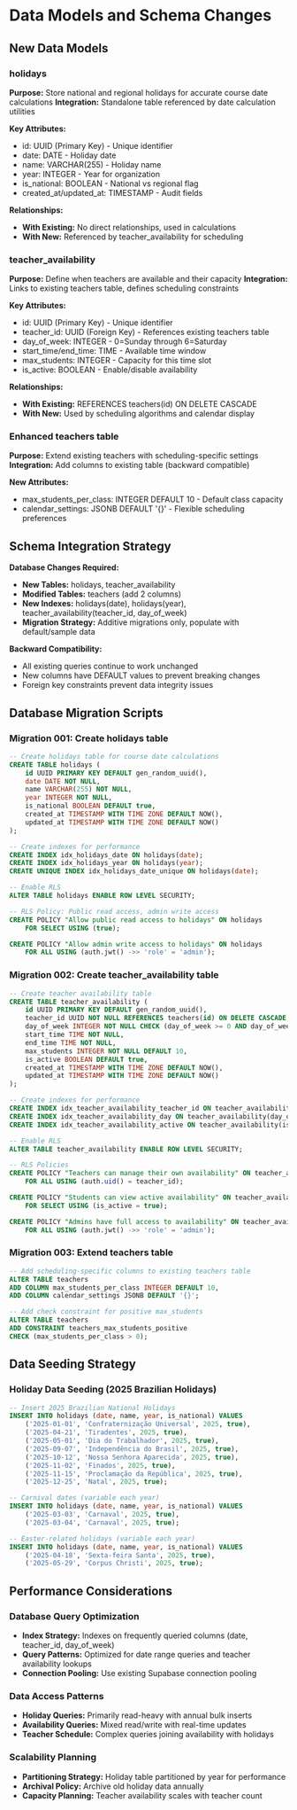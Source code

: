 # Data Models and Schema Changes

## New Data Models

### holidays
**Purpose:** Store national and regional holidays for accurate course date calculations
**Integration:** Standalone table referenced by date calculation utilities

**Key Attributes:**
- id: UUID (Primary Key) - Unique identifier
- date: DATE - Holiday date
- name: VARCHAR(255) - Holiday name
- year: INTEGER - Year for organization
- is_national: BOOLEAN - National vs regional flag
- created_at/updated_at: TIMESTAMP - Audit fields

**Relationships:**
- **With Existing:** No direct relationships, used in calculations
- **With New:** Referenced by teacher_availability for scheduling

### teacher_availability
**Purpose:** Define when teachers are available and their capacity
**Integration:** Links to existing teachers table, defines scheduling constraints

**Key Attributes:**
- id: UUID (Primary Key) - Unique identifier
- teacher_id: UUID (Foreign Key) - References existing teachers table
- day_of_week: INTEGER - 0=Sunday through 6=Saturday
- start_time/end_time: TIME - Available time window
- max_students: INTEGER - Capacity for this time slot
- is_active: BOOLEAN - Enable/disable availability

**Relationships:**
- **With Existing:** REFERENCES teachers(id) ON DELETE CASCADE
- **With New:** Used by scheduling algorithms and calendar display

### Enhanced teachers table
**Purpose:** Extend existing teachers with scheduling-specific settings
**Integration:** Add columns to existing table (backward compatible)

**New Attributes:**
- max_students_per_class: INTEGER DEFAULT 10 - Default class capacity
- calendar_settings: JSONB DEFAULT '{}' - Flexible scheduling preferences

## Schema Integration Strategy

**Database Changes Required:**
- **New Tables:** holidays, teacher_availability
- **Modified Tables:** teachers (add 2 columns)
- **New Indexes:** holidays(date), holidays(year), teacher_availability(teacher_id, day_of_week)
- **Migration Strategy:** Additive migrations only, populate with default/sample data

**Backward Compatibility:**
- All existing queries continue to work unchanged
- New columns have DEFAULT values to prevent breaking changes
- Foreign key constraints prevent data integrity issues

## Database Migration Scripts

### Migration 001: Create holidays table
```sql
-- Create holidays table for course date calculations
CREATE TABLE holidays (
    id UUID PRIMARY KEY DEFAULT gen_random_uuid(),
    date DATE NOT NULL,
    name VARCHAR(255) NOT NULL,
    year INTEGER NOT NULL,
    is_national BOOLEAN DEFAULT true,
    created_at TIMESTAMP WITH TIME ZONE DEFAULT NOW(),
    updated_at TIMESTAMP WITH TIME ZONE DEFAULT NOW()
);

-- Create indexes for performance
CREATE INDEX idx_holidays_date ON holidays(date);
CREATE INDEX idx_holidays_year ON holidays(year);
CREATE UNIQUE INDEX idx_holidays_date_unique ON holidays(date);

-- Enable RLS
ALTER TABLE holidays ENABLE ROW LEVEL SECURITY;

-- RLS Policy: Public read access, admin write access
CREATE POLICY "Allow public read access to holidays" ON holidays
    FOR SELECT USING (true);

CREATE POLICY "Allow admin write access to holidays" ON holidays
    FOR ALL USING (auth.jwt() ->> 'role' = 'admin');
```

### Migration 002: Create teacher_availability table
```sql
-- Create teacher availability table
CREATE TABLE teacher_availability (
    id UUID PRIMARY KEY DEFAULT gen_random_uuid(),
    teacher_id UUID NOT NULL REFERENCES teachers(id) ON DELETE CASCADE,
    day_of_week INTEGER NOT NULL CHECK (day_of_week >= 0 AND day_of_week <= 6),
    start_time TIME NOT NULL,
    end_time TIME NOT NULL,
    max_students INTEGER NOT NULL DEFAULT 10,
    is_active BOOLEAN DEFAULT true,
    created_at TIMESTAMP WITH TIME ZONE DEFAULT NOW(),
    updated_at TIMESTAMP WITH TIME ZONE DEFAULT NOW()
);

-- Create indexes for performance
CREATE INDEX idx_teacher_availability_teacher_id ON teacher_availability(teacher_id);
CREATE INDEX idx_teacher_availability_day ON teacher_availability(day_of_week);
CREATE INDEX idx_teacher_availability_active ON teacher_availability(is_active) WHERE is_active = true;

-- Enable RLS
ALTER TABLE teacher_availability ENABLE ROW LEVEL SECURITY;

-- RLS Policies
CREATE POLICY "Teachers can manage their own availability" ON teacher_availability
    FOR ALL USING (auth.uid() = teacher_id);

CREATE POLICY "Students can view active availability" ON teacher_availability
    FOR SELECT USING (is_active = true);

CREATE POLICY "Admins have full access to availability" ON teacher_availability
    FOR ALL USING (auth.jwt() ->> 'role' = 'admin');
```

### Migration 003: Extend teachers table
```sql
-- Add scheduling-specific columns to existing teachers table
ALTER TABLE teachers 
ADD COLUMN max_students_per_class INTEGER DEFAULT 10,
ADD COLUMN calendar_settings JSONB DEFAULT '{}';

-- Add check constraint for positive max_students
ALTER TABLE teachers 
ADD CONSTRAINT teachers_max_students_positive 
CHECK (max_students_per_class > 0);
```

## Data Seeding Strategy

### Holiday Data Seeding (2025 Brazilian Holidays)
```sql
-- Insert 2025 Brazilian National Holidays
INSERT INTO holidays (date, name, year, is_national) VALUES
    ('2025-01-01', 'Confraternização Universal', 2025, true),
    ('2025-04-21', 'Tiradentes', 2025, true),
    ('2025-05-01', 'Dia do Trabalhador', 2025, true),
    ('2025-09-07', 'Independência do Brasil', 2025, true),
    ('2025-10-12', 'Nossa Senhora Aparecida', 2025, true),
    ('2025-11-02', 'Finados', 2025, true),
    ('2025-11-15', 'Proclamação da República', 2025, true),
    ('2025-12-25', 'Natal', 2025, true);

-- Carnival dates (variable each year)
INSERT INTO holidays (date, name, year, is_national) VALUES
    ('2025-03-03', 'Carnaval', 2025, true),
    ('2025-03-04', 'Carnaval', 2025, true);

-- Easter-related holidays (variable each year)  
INSERT INTO holidays (date, name, year, is_national) VALUES
    ('2025-04-18', 'Sexta-feira Santa', 2025, true),
    ('2025-05-29', 'Corpus Christi', 2025, true);
```

## Performance Considerations

### Database Query Optimization
- **Index Strategy:** Indexes on frequently queried columns (date, teacher_id, day_of_week)
- **Query Patterns:** Optimized for date range queries and teacher availability lookups
- **Connection Pooling:** Use existing Supabase connection pooling

### Data Access Patterns
- **Holiday Queries:** Primarily read-heavy with annual bulk inserts
- **Availability Queries:** Mixed read/write with real-time updates
- **Teacher Schedule:** Complex queries joining availability with holidays

### Scalability Planning
- **Partitioning Strategy:** Holiday table partitioned by year for performance
- **Archival Policy:** Archive old holiday data annually
- **Capacity Planning:** Teacher availability scales with teacher count